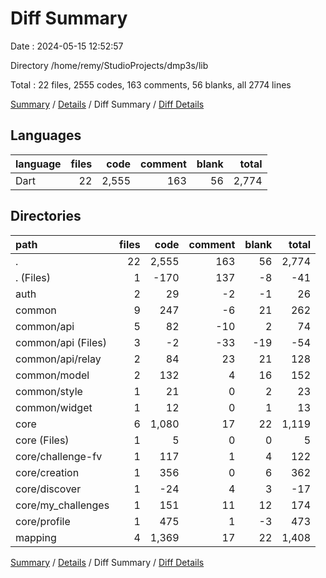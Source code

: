 # Diff Summary

Date : 2024-05-15 12:52:57

Directory /home/remy/StudioProjects/dmp3s/lib

Total : 22 files,  2555 codes, 163 comments, 56 blanks, all 2774 lines

[Summary](results.md) / [Details](details.md) / Diff Summary / [Diff Details](diff-details.md)

## Languages
| language | files | code | comment | blank | total |
| :--- | ---: | ---: | ---: | ---: | ---: |
| Dart | 22 | 2,555 | 163 | 56 | 2,774 |

## Directories
| path | files | code | comment | blank | total |
| :--- | ---: | ---: | ---: | ---: | ---: |
| . | 22 | 2,555 | 163 | 56 | 2,774 |
| . (Files) | 1 | -170 | 137 | -8 | -41 |
| auth | 2 | 29 | -2 | -1 | 26 |
| common | 9 | 247 | -6 | 21 | 262 |
| common/api | 5 | 82 | -10 | 2 | 74 |
| common/api (Files) | 3 | -2 | -33 | -19 | -54 |
| common/api/relay | 2 | 84 | 23 | 21 | 128 |
| common/model | 2 | 132 | 4 | 16 | 152 |
| common/style | 1 | 21 | 0 | 2 | 23 |
| common/widget | 1 | 12 | 0 | 1 | 13 |
| core | 6 | 1,080 | 17 | 22 | 1,119 |
| core (Files) | 1 | 5 | 0 | 0 | 5 |
| core/challenge-fv | 1 | 117 | 1 | 4 | 122 |
| core/creation | 1 | 356 | 0 | 6 | 362 |
| core/discover | 1 | -24 | 4 | 3 | -17 |
| core/my_challenges | 1 | 151 | 11 | 12 | 174 |
| core/profile | 1 | 475 | 1 | -3 | 473 |
| mapping | 4 | 1,369 | 17 | 22 | 1,408 |

[Summary](results.md) / [Details](details.md) / Diff Summary / [Diff Details](diff-details.md)